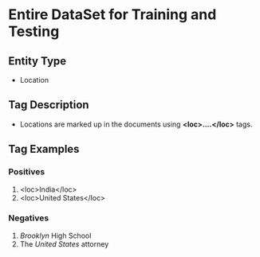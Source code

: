 # Entire DataSet for Training and Testing

## Entity Type
* Location

## Tag Description
* Locations are marked up in the documents using **\<loc\>....\</loc\>** tags.

## Tag Examples

### Positives
1. \<loc\>India\</loc\>
2. \<loc\>United States\</loc\>

### Negatives
1. _Brooklyn_ High School
2. The _United States_ attorney